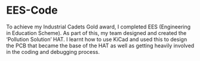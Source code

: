 # EES-Code
To achieve my Industrial Cadets Gold award, I completed EES (Engineering in Education Scheme). As part of this, my team designed and created the ‘Pollution Solution’ HAT. 
I learnt how to use KiCad and used this to design the PCB that became the base of the HAT as well as getting heavily involved in the coding and debugging process.
